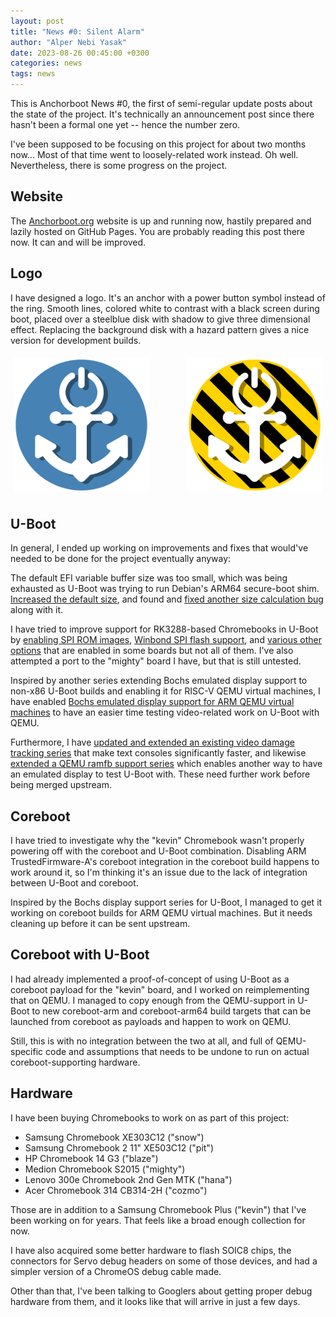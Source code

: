 ```yaml
---
layout: post
title: "News #0: Silent Alarm"
author: "Alper Nebi Yasak"
date: 2023-08-26 00:45:00 +0300
categories: news
tags: news
---
```


This is Anchorboot News #0, the first of semi-regular update posts about
the state of the project. It's technically an announcement post since
there hasn't been a formal one yet -- hence the number zero.

I've been supposed to be focusing on this project for about two months
now... Most of that time went to loosely-related work instead. Oh well.
Nevertheless, there is some progress on the project.


Website
-------

The [Anchorboot.org](http://anchorboot.org) website is up and running
now, hastily prepared and lazily hosted on GitHub Pages. You are
probably reading this post there now. It can and will be improved.


Logo
----

I have designed a logo. It's an anchor with a power button symbol
instead of the ring. Smooth lines, colored white to contrast with a
black screen during boot, placed over a steelblue disk with shadow to
give three dimensional effect. Replacing the background disk with a
hazard pattern gives a nice version for development builds.

<div style="display: flex; flex-flow: row wrap; justify-content: space-between; align-items: center; column-gap: 10%; margin: 0 0 20px 0;">
  <a href="/anchorboot.svg" style="flex: 1; margin: 1%;">
    <img src="/anchorboot.svg" alt="Anchorboot logo with the steel blue background">
  </a>
  <a href="/anchorboot-dev.svg" style="flex: 1; margin: 1%;">
    <img src="/anchorboot-dev.svg" alt="Anchorboot logo with the hazard pattern background">
  </a>
</div>


U-Boot
------

In general, I ended up working on improvements and fixes that would've
needed to be done for the project eventually anyway:

The default EFI variable buffer size was too small, which was being
exhausted as U-Boot was trying to run Debian's ARM64 secure-boot shim.
[Increased the default size](https://source.denx.de/u-boot/u-boot/-/commit/9fd3f881c6edb3daf42277a24c4d1b8932a6df50),
and found and [fixed another size calculation bug](https://source.denx.de/u-boot/u-boot/-/commit/d7fe913f23b1907ac6ccb1552151fbcaa89bcdb0) along with it.

I have tried to improve support for RK3288-based Chromebooks in U-Boot
by [enabling SPI ROM images](https://source.denx.de/u-boot/u-boot/-/commit/871c40dcbe13e4cae823944362b79ab2b3cf9f23),
[Winbond SPI flash support](https://source.denx.de/u-boot/u-boot/-/commit/e5b33200f8fcc79c8555dd0b852827912abc0b04),
and [various other options](https://lore.kernel.org/u-boot/20230707191641.2216851-1-alpernebiyasak@gmail.com/T/#u)
that are enabled in some boards but not all of them. I've also attempted
a port to the "mighty" board I have, but that is still untested.

Inspired by another series extending Bochs emulated display support to
non-x86 U-Boot builds and enabling it for RISC-V QEMU virtual machines,
I have enabled [Bochs emulated display support for ARM QEMU virtual
machines](https://lore.kernel.org/u-boot/20230814173944.288356-1-alpernebiyasak@gmail.com/)
to have an easier time testing video-related work on U-Boot with QEMU.

Furthermore, I have [updated and extended an existing video damage
tracking series](https://lore.kernel.org/u-boot/20230821135111.3558478-1-alpernebiyasak@gmail.com/)
that make text consoles significantly faster, and likewise [extended a
QEMU ramfb support series](https://lore.kernel.org/u-boot/20230822121026.1007105-1-alpernebiyasak@gmail.com/)
which enables another way to have an emulated display to test U-Boot
with. These need further work before being merged upstream.


Coreboot
--------

I have tried to investigate why the "kevin" Chromebook wasn't properly
powering off with the coreboot and U-Boot combination. Disabling ARM
TrustedFirmware-A's coreboot integration in the coreboot build happens
to work around it, so I'm thinking it's an issue due to the lack of
integration between U-Boot and coreboot.

Inspired by the Bochs display support series for U-Boot, I managed to
get it working on coreboot builds for ARM QEMU virtual machines. But it
needs cleaning up before it can be sent upstream.


Coreboot with U-Boot
--------------------

I had already implemented a proof-of-concept of using U-Boot as a
coreboot payload for the "kevin" board, and I worked on reimplementing
that on QEMU. I managed to copy enough from the QEMU-support in U-Boot
to new coreboot-arm and coreboot-arm64 build targets that can be
launched from coreboot as payloads and happen to work on QEMU.

Still, this is with no integration between the two at all, and full of
QEMU-specific code and assumptions that needs to be undone to run on
actual coreboot-supporting hardware.


Hardware
--------

I have been buying Chromebooks to work on as part of this project:

- Samsung Chromebook XE303C12 ("snow")
- Samsung Chromebook 2 11" XE503C12 ("pit")
- HP Chromebook 14 G3 ("blaze")
- Medion Chromebook S2015 ("mighty")
- Lenovo 300e Chromebook 2nd Gen MTK ("hana")
- Acer Chromebook 314 CB314-2H ("cozmo")

Those are in addition to a Samsung Chromebook Plus ("kevin") that I've
been working on for years. That feels like a broad enough collection for
now.

I have also acquired some better hardware to flash SOIC8 chips, the
connectors for Servo debug headers on some of those devices, and had a
simpler version of a ChromeOS debug cable made.

Other than that, I've been talking to Googlers about getting proper
debug hardware from them, and it looks like that will arrive in just a
few days.
